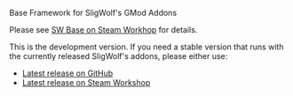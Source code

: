 Base Framework for SligWolf's GMod Addons

Please see [SW Base on Steam Workhop](https://steamcommunity.com/sharedfiles/filedetails/?id=2866238940) for details.

This is the development version. If you need a stable version that runs with the currently released SligWolf's addons, please either use:
- [Latest release on GitHub](https://github.com/SligWolf/sw_base/releases)
- [Latest release on Steam Workshop](https://steamcommunity.com/sharedfiles/filedetails/?id=2866238940)
